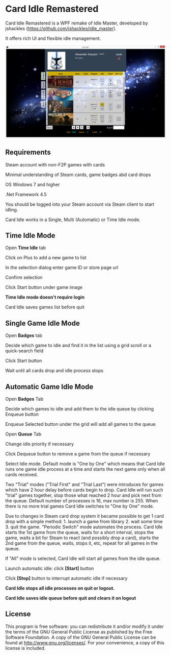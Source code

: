 ﻿Card Idle Remastered
===========

Card Idle Remastered is a WPF remake of Idle Master, developed by jshackles (https://github.com/jshackles/idle_master). 

It offers rich UI and flexible idle management.

![](https://github.com/AlexanderSharykin/CardIdleRemastered/blob/master/Card_Idle_Main_Page.png)

Requirements
-------
Steam account with non-F2P games with cards

Minimal understanding of Steam cards, game badges abd card drops 

OS Windows 7 and higher

.Net Framework 4.5

You should be logged into your Steam account via Steam client to start idling.

Card Idle works in a Single, Multi (Automatic) or Time Idle mode.

Time Idle Mode
-------

Open **Time Idle** tab

Click on Plus to add a new game to list

In the selection dialog enter game ID or store page url 

Confirm selection

Click Start button under game image

**Time Idle mode doesn't require login**

Card Idle saves games list before quit

Single Game Idle Mode
-------

Open **Badges** tab

Decide which game to idle and find it in the list using a grid scroll or a quick-search field

Click Start button

Wait until all cards drop and idle process stops

Automatic Game Idle Mode
-------

Open **Badges** Tab

Decide which games to idle and add them to the idle queue by clicking Enqueue button

Enqueue Selected button under the grid will add all games to the queue

Open **Queue** Tab

Change idle priority if necessary

Click Dequeue button to remove a game from the queue if necessary

Select Idle mode. Default mode is "One by One" which means that Card Idle runs one game idle process at a time and starts the next game only when all cards received. 

Two "Trial" modes ("Trial First" and "Trial Last") were introduces for games which have 2 hour delay before cards begin to drop. Card Idle will run such "trial" games together, stop those what reached 2 hour and pick next from the queue. Default number of processes is 16, max number is 255. When there is no more trial games Card Idle switches to "One by One" mode.

Due to changes in Steam card drop system it became possible to get 1 card drop with a simple method: 1. launch a game from library 2. wait some time 3. quit the game. "Periodic Switch" mode automates the process. Card Idle starts the 1st game from the queue, waits for a short interval, stops the game, waits a bit for Steam to react (and possibly drop a card), starts the 2nd game from the queue, waits, stops it, etc, repeat for all games in the queue.

If "All" mode is selected, Card Idle will start all games from the idle queue.

Launch automatic idle: click **[Start]** button

Click **[Stop]** button to interrupt automatic idle if necessary

**Card Idle stops all idle processes on quit or logout.**

**Card Idle saves idle queue before quit and clears it on logout**

License
-------

This program is free software: you can redistribute it and/or modify it under the terms of the GNU General Public License as published by the Free Software Foundation.  A copy of the GNU General Public License can be found at http://www.gnu.org/licenses/. For your convenience, a copy of this license is included.